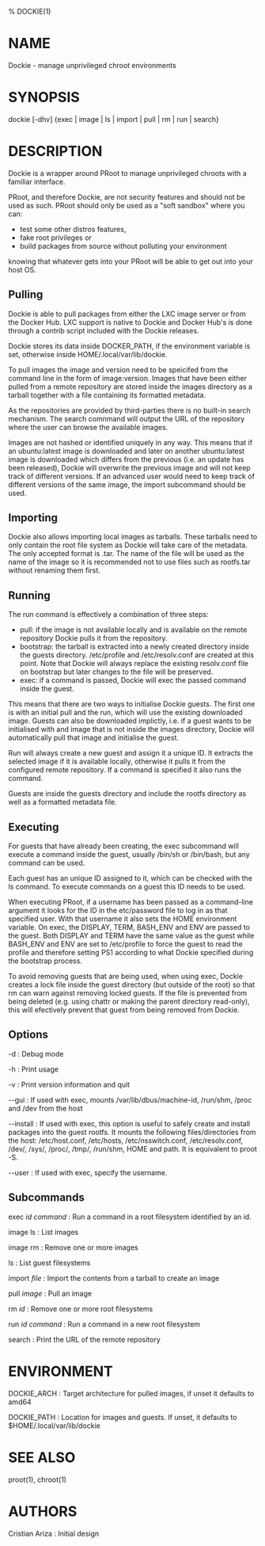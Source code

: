 % DOCKIE(1)

# NAME

Dockie - manage unprivileged chroot environments

# SYNOPSIS

dockie [-dhv] {exec | image | ls | import | pull | rm | run | search}

# DESCRIPTION

Dockie is a wrapper around PRoot to manage unprivileged chroots with a familiar
interface.

PRoot, and therefore Dockie, are not security features and should not be used
as such. PRoot should only be used as a "soft sandbox" where you can:

* test some other distros features,
* fake root privileges or
* build packages from source without polluting your environment

knowing that whatever gets into your PRoot will be able to get out into your
host OS.

## Pulling

Dockie is able to pull packages from either the LXC image server or from the
Docker Hub. LXC support is native to Dockie and Docker Hub's is done through
a contrib script included with the Dockie releases.

Dockie stores its data inside DOCKER_PATH, if the environment variable is set,
otherwise inside HOME/.local/var/lib/dockie.

To pull images the image and version need to be speicifed from the command line
in the form of image:version. Images that have been either pulled from a remote
repository are stored inside the images directory as a tarball together with a
file containing its formatted metadata.

As the repositories are provided by third-parties there is no built-in search
mechanism. The search comnmand will output the URL of the repository where the
user can browse the available images.

Images are not hashed or identified uniquely in any way. This means that if
an ubuntu:latest image is downloaded and later on another ubuntu:latest image
is downloaded which differs from the previous (i.e. an update has been
released), Dockie will overwrite the previous image and will not keep track
of different versions. If an advanced user would need to keep track of
different versions of the same image, the import subcommand should be used.

## Importing

Dockie also allows importing local images as tarballs. These tarballs need to
only contain the root file system as Dockie will take care of the metadata. The
only accepted format is .tar. The name of the file will be used as the name of
the image so it is recommended not to use files such as rootfs.tar without
renaming them first.

## Running

The run command is effectively a combination of three steps:

* pull: if the image is not available locally and is available on the remote
repository Dockie pulls it from the repository. 
* bootstrap: the tarball is extracted into a newly created directory inside the
guests directory. /etc/profile and /etc/resolv.conf are created at this point.
Note that Dockie will always replace the existing resolv.conf file on bootstrap
but later changes to the file will be preserved.
* exec: if a command is passed, Dockie will exec the passed command inside the
guest.

This means that there are two ways to initialise Dockie guests. The first one
is with an initial pull and the run, which will use the existing downloaded
image. Guests can also be downloaded implictly, i.e. if a guest wants to be
initialised with and image that is not inside the images directory, Dockie
will automatically pull that image and initialise the guest.

Run will always create a new guest and assign it a unique ID. It extracts the
selected image if it is available locally, otherwise it pulls it from the
configured remote repository. If a command is specified it also runs the
command. 

Guests are inside the guests directory and include the rootfs directory as well
as a formatted metadata file.

## Executing

For guests that have already been creating, the exec subcommand will execute a
command inside the guest, usually /bin/sh or /bin/bash, but any command can be
used.

Each guest has an unique ID assigned to it, which can be checked with the ls
command. To execute commands on a guest this ID needs to be used.

When executing PRoot, if a username has been passed as a command-line argument
it looks for the ID in the etc/password file to log in as that specified user.
With that username it also sets the HOME environment variable. On exec, the
DISPLAY, TERM, BASH_ENV and ENV are passed to the guest. Both DISPLAY and TERM
have the same value as the guest while BASH_ENV and ENV are set to /etc/profile
to force the guest to read the profile and therefore setting PS1 according to
what Dockie specified during the bootstrap process.

To avoid removing guests that are being used, when using exec, Dockie creates
a lock file inside the guest directory (but outside of the root) so that rm
can warn against removing locked guests. If the file is prevented from being
deleted (e.g. using chattr or making the parent directory read-only), this
will efectively prevent that guest from being removed from Dockie.



## Options

-d
: Debug mode

-h
: Print usage

-v
: Print version information and quit

--gui
: If used with exec, mounts /var/lib/dbus/machine-id, /run/shm, /proc and /dev
from the host

--install
: If used with exec, this option is useful to safely create and install packages into the guest
rootfs. It mounts the following files/directories from the host: /etc/host.conf,
/etc/hosts, /etc/nsswitch.conf, /etc/resolv.conf, /dev/, /sys/, /proc/, /tmp/,
/run/shm, HOME and path. It is equivalent to proot -S.

--user
: If used with exec, specify the username.

## Subcommands

exec _id_ _command_
: Run a command in a root filesystem identified by an id.

image ls
: List images

image rm
: Remove one or more images

ls
: List guest filesystems

import _file_
: Import the contents from a tarball to create an image

pull _image_
: Pull an image

rm _id_
: Remove one or more root filesystems

run _id_ _command_
: Run a command in a new root filesystem

search
: Print the URL of the remote repository

# ENVIRONMENT

DOCKIE_ARCH
: Target architecture for pulled images, if unset it defaults to amd64

DOCKIE_PATH
: Location for images and guests. If unset, it defaults to
$HOME/.local/var/lib/dockie

# SEE ALSO

proot(1), chroot(1)

# AUTHORS

Cristian Ariza
: Initial design
